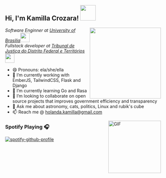 <h2> Hi, I'm Kamilla Crozara! <img src="https://media.giphy.com/media/mGcNjsfWAjY5AEZNw6/giphy.gif" width="50"></h2>
<img align='right' src="https://media.giphy.com/media/lTRUNQrthgIAGo5xvO/giphy.gif" width="230">
<p><em>Software Enginner at <a href="http://www.unb.br">University of Brasilia</a><img src="https://media.giphy.com/media/fYSnHlufseco8Fh93Z/giphy.gif" width="30"></br>Fullstack developer at <a href="https://www.tjdft.jus.br/">Tribunal de Justiça do Distrito Federal e Territórios</a><img src="https://media.giphy.com/media/WUlplcMpOCEmTGBtBW/giphy.gif" width="30"> 
</em></p>


- 😄 Pronouns: ela/she/ella
- 🔭 I’m currently working with EmberJS, TailwindCSS, Flask and Django
- 🌱 I’m currently learning Go and Rasa 
- 👯 I’m looking to collaborate on open source projects that improves government efficiency and transparency
- 💬 Ask me about astronomy, cats, politics, Linux and rubik's cube
- 📫 Reach me @ holanda.kamilla@gmail.com



<img align="right" alt="GIF" height="170px" src="https://media.giphy.com/media/J5B1Y8QZnzXXbLQIBu/giphy.gif" />

### Spotify Playing 🎧

[![spotify-github-profile](https://spotify-github-profile.vercel.app/api/view?uid=12123773181&cover_image=true&theme=default)](https://github.com/kittinan/spotify-github-profile)
